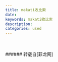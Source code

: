 ```yaml
---
title: makati收比索
date: 
keywords: makati收比索
description: 
categories: used
---
```

<td class="t_f" id="postmessage_2571863">

<br/>
<img alt="" border="0" class="zoom" data-cf-modified-717add0776fbfa28f9390ff3-="" file="http://www.flw.ph/data/appbyme/upload/image/201812/26/QrEID32QDL5m.jpg" id="aimg_V9uDq" lazyloadthumb="1" onclick="" onmouseover="" src="http://www.flw.ph/data/appbyme/upload/image/201812/26/QrEID32QDL5m.jpg"/><br/>
<br/>
</td>
###### 转载自[菲龙网]